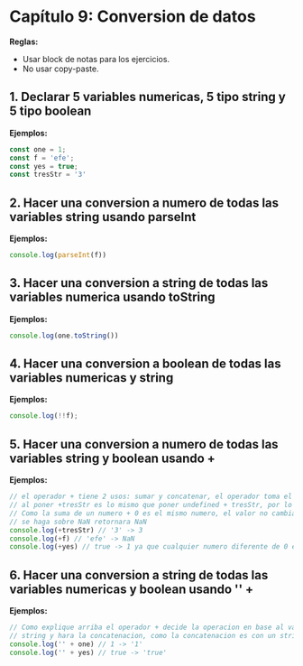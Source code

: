 # Capítulo 9: Conversion de datos


**Reglas:**
- Usar block de notas para los ejercicios.
- No usar copy-paste.

## 1. Declarar 5 variables numericas, 5 tipo string y 5 tipo boolean
**Ejemplos:**
```javascript
const one = 1;
const f = 'efe';
const yes = true;
const tresStr = '3'
```

## 2. Hacer una conversion a numero de todas las variables string usando parseInt
**Ejemplos:**
```javascript
console.log(parseInt(f))
```

## 3. Hacer una conversion a string de todas las variables numerica usando toString
**Ejemplos:**
```javascript
console.log(one.toString())
```

## 4. Hacer una conversion a boolean de todas las variables numericas y string
**Ejemplos:**
```javascript
console.log(!!f);
```

## 5. Hacer una conversion a numero de todas las variables string y boolean usando +
**Ejemplos:**
```javascript
// el operador + tiene 2 usos: sumar y concatenar, el operador toma el valor de la izquierda para decidir que operacion procede
// al poner +tresStr es lo mismo que poner undefined + tresStr, por lo que javascript convertira el undefined a un numero (0) y retornara el resultado de la suma
// Como la suma de un numero + 0 es el mismo numero, el valor no cambiara, de todas como el valor era un string se termina convirtiendo en numero para hacer la suma. Si el string no tiene una representacion numerica, javascript retornara un numero especial llamado NaN, cualquier operacion aritmetica que
// se haga sobre NaN retornara NaN
console.log(+tresStr) // '3' -> 3
console.log(+f) // 'efe' -> NaN
console.log(+yes) // true -> 1 ya que cualquier numero diferente de 0 equivale a true
```

## 6. Hacer una conversion a string de todas las variables numericas y boolean usando '' + 
**Ejemplos:**
```javascript
// Como explique arriba el operador + decide la operacion en base al valor de la izquierda, si pones '' + one Javascript convertira el valor de one a
// string y hara la concatenacion, como la concatenacion es con un string vacio pues el contenido no cambiara
console.log('' + one) // 1 -> '1'
console.log('' + yes) // true -> 'true'
```